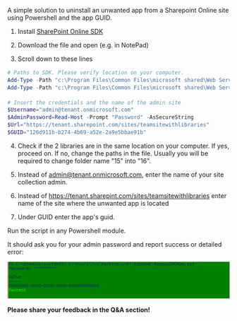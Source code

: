 A simple solution to uninstall an unwanted app from a Sharepoint Online site using Powershell and the app GUID.

 

1. Install [SharePoint Online SDK](http://www.microsoft.com/en-us/download/details.aspx?id=42038)

2. Download the file and open (e.g. in NotePad)

3. Scroll down to these lines

```PowerShell
# Paths to SDK. Please verify location on your computer. 
Add-Type -Path "c:\Program Files\Common Files\microsoft shared\Web Server Extensions\15\ISAPI\Microsoft.SharePoint.Client.dll"  
Add-Type -Path "c:\Program Files\Common Files\microsoft shared\Web Server Extensions\15\ISAPI\Microsoft.SharePoint.Client.Runtime.dll"  
 
# Insert the credentials and the name of the admin site 
$Username="admin@tenant.onmicrosoft.com" 
$AdminPassword=Read-Host -Prompt "Password" -AsSecureString 
$Url="https://tenant.sharepoint.com/sites/teamsitewithlibraries" 
$GUID="126d911b-b274-4b69-a52e-2a9e5bbae91b"
 ```
4. Check if the 2 libraries are in the same location on your computer. If yes, proceed on. If no, change the paths in the file. Usually you will be required to change folder name "15" into "16".

5. Instead of admin@tenant.onmicrosoft.com, enter the name of your site collection admin.

6. Instead of https://tenant.sharepint.com/sites/teamsitewithlibraries enter name of the site where the unwanted app is located

7. Under GUID enter the app's guid. 


Run the script in any Powershell module.

It should ask you for your admin password and report success or detailed error:

<img src="../Uninstall unwanted app from your site using Powershell/RemoveSPOApp.PNG"> 

**Please share your feedback in the Q&A section!**
